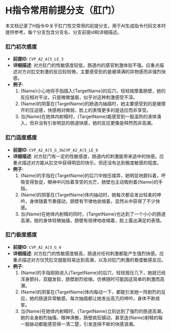 # H指令常用前提分支（肛门）

本文档记录了H指令中关于肛门性交常用的前提分支，用于AI生成指令代码文本时提供参考。每个分支包含分支名、分支前提id和详细描述。

### 肛门初次感度
- **前提ID**: `CVP_A2_A|5_LE_3`
- **详细描述**: 对方肛门的性敏感度较低，肠道内的感官刺激体验不强。应重点描述对方对肛交刺激的反应较轻微，主要感受到的是被填满的异物感而非强烈快感。
- **例子**:
  1. {Name}小心地将手指插入{TargetName}的后穴，轻轻按摩着肠壁，她的反应相对平淡，只是微微皱眉，似乎对这种刺激感受不深。
  2. {Name}的阴茎在{TargetName}的肠道内抽插时，她主要感受到的是被撑开的压迫感，快感相对微弱，脸上的表情更多的是适应而非享受。
  3. 当{Name}在她体内射精时，{TargetName}能感受到一股温热的液体涌入，但并没有引发明显的肠道快感，她的反应更像是释然而非高潮。

### 肛门适度感度
- **前提ID**: `CVP_A2_A|5_G_3&CVP_A2_A|5_LE_6`
- **详细描述**: 对方肛门有一定的性敏感度，肠道内的刺激能带来适中的快感。应重点描述对方能从肛交中获得明显的快乐，但还没有达到极度敏感的程度。
- **例子**:
  1. {Name}的手指在{TargetName}的后穴中按压揉弄，她明显地颤抖着，呼吸变得急促，眼神中闪烁着享受的光芒，肠壁也主动吸附着{Name}的手指。
  2. {Name}的阴茎在{TargetName}体内抽动时，她每次都会发出轻柔的呻吟，身体随着节奏摆动，肠壁有节律地收缩着，显然从中获得了不少快感。
  3. 当{Name}在她体内射精的同时，{TargetName}也达到了一个小小的肠道高潮，她的身体轻微抽搐，肠壁有规律地收缩着，脸上露出满足的表情。

### 肛门极度感度
- **前提ID**: `CVP_A2_A|5_G_6`
- **详细描述**: 对方肛门的性敏感度极高，肠道对任何刺激都能产生强烈快感。应重点描述对方仅凭肛交就能轻易达到高潮，以及对肛门刺激的极度敏感反应。
- **例子**:
  1. {Name}的手指刚刚进入{TargetName}的后穴，轻轻按压几下，她就已经浑身颤抖，双腿发软，肠壁剧烈收缩，仿佛随时可能因这简单的刺激而高潮。
  2. {Name}的阴茎在{TargetName}体内每动一下，都能引发她一阵剧烈的反应，她的肠道异常敏感，每次抽插都让她发出高亢的呻吟，身体不断痉挛。
  3. 当{Name}在她体内射精时，{TargetName}立刻达到了强烈的肠道高潮，她的全身剧烈抽搐，眼神涣散，肠壁疯狂蠕动，甚至连{Name}射精的每一股脉动都能感受得一清二楚，引发连绵不断的快感浪潮。
